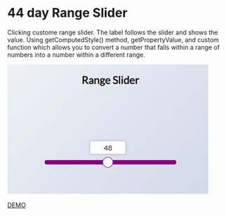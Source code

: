 # 44 day Range Slider

Clicking custome range slider. The label follows the slider and shows the value. Using getComputedStyle() method, getPropertyValue, and custom function which allows you to convert a number that falls within a range of numbers into a number within a different range.

![demo](demo.png)

[DEMO](https://voloshin-sergei.github.io/50_days/44_day%20Range%20slider/)
